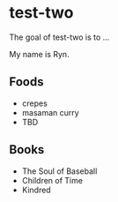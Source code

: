 # test-two

The goal of test-two is to ...


My name is Ryn.

## Foods

- crepes
- masaman curry
- TBD

## Books

- The Soul of Baseball
- Children of Time
- Kindred

